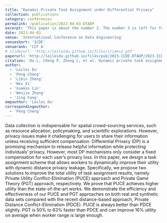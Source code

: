 ```yaml
---
title: "Dynamic Private Task Assignment under Differential Privacy"
collection: publications
category: conferences
permalink: /publication/2023-04-03-DTADP
excerpt: 'This paper is about the number 2. The number 3 is left for future work.'
date: 2023-04-03
venue: 'International Conference on Data Engineering'
venueshort: 'ICDE'
venuerank: 'CCF A'
# slidesurl: 'http://leileidu.github.io/files/slides2.pdf'
paperurl: 'http://leileidu.github.io/files/pub/2023-ICDE-DTADP/2023-ICDE-DTADP.pdf'
citation: 'Du L, Cheng P, Zheng L, et al. Dynamic private task assignment under differential privacy[C]//2023 IEEE 39th International Conference on Data Engineering (ICDE). IEEE, 2023: 2740-2752.'
author: 
  - 'Leilei Du'
  - 'Peng Cheng'
  - 'Libin Zheng'
  - 'Wei Xi'
  - 'Xuemin Lin'
  - 'Wenjie Zhang'
  - 'Jing Fang'
empauthor: 'Leilei Du'
correspondingauthor: 
  - 'Peng Cheng'
---
```


Data collection is indispensable for spatial crowd-sourcing services, such as resource allocation, policymaking, and scientific explorations. However, privacy issues make it challenging for users to share their information unless receiving sufficient compensation. Differential Privacy (DP) is a promising mechanism to release helpful information while protecting individuals’ privacy. However, most DP mechanisms only consider a fixed compensation for each user’s privacy loss. In this paper, we design a task assignment scheme that allows workers to dynamically improve their utility with dynamic distance privacy leakage. Specifically, we propose two solutions to improve the total utility of task assignment results, namely Private Utility Conflict-Elimination (PUCE) approach and Private Game Theory (PGT) approach, respectively. We prove that PUCE achieves higher utility than the state-of-the-art works. We demonstrate the efficiency and effectiveness of our PUCE and PGT approaches on both real and synthetic data sets compared with the recent distance-based approach, Private Distance Conflict-Elimination (PDCE). PUCE is always better than PDCE slightly. PGT is 50% to 63% faster than PDCE and can improve 16% utility on average when worker range is large enough.
